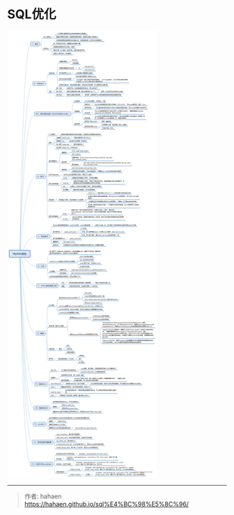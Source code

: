 # SQL优化


![SQL优化](/img/SQL优化/1.png)


---

> 作者: hahaen  
> https://hahaen.github.io/sql%E4%BC%98%E5%8C%96/
